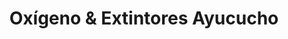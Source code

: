 ---
title: "Oxígeno & Extintores Ayucucho"
url: /ayacucho/oxigeno-und-extintores-ayucucho/
shop: Gasflaschen
---